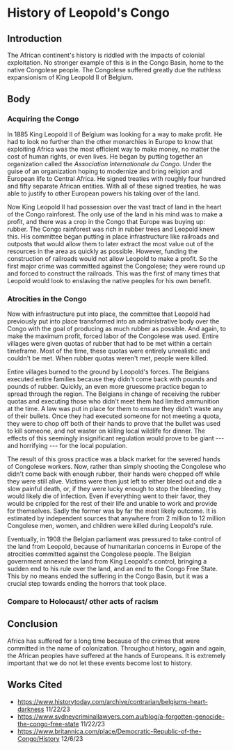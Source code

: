 # History of Leopold's Congo

## Introduction

The African continent's history is riddled with the impacts of colonial
exploitation. No stronger example of this is in the Congo Basin, home to the
native Congolese people. The Congolese suffered greatly due the ruthless
expansionism of King Leopold II of Belgium.

## Body

### Acquiring the Congo

In 1885 King Leopold II of Belgium was looking for a way to make profit. He had
to look no further than the other monarchies in Europe to know that exploiting
Africa was the most efficient way to make money, no matter the cost of human
rights, or even lives. He began by putting together an organization called the
*Association Internationale du Congo*. Under the guise of an organization hoping
to modernize and bring religion and European life to Central Africa. He signed
treaties with roughly four hundred and fifty separate African entities. With all
of these signed treaties, he was able to justify to other European powers his
taking over of the land.

Now King Leopold II had possession over the vast tract of land in the heart of
the Congo rainforest. The only use of the land in his mind was to make a profit,
and there was a crop in the Congo that Europe was buying up: rubber. The Congo
rainforest was rich in rubber trees and Leopold knew this. His committee began
putting in place infrastructure like railroads and outposts that would allow
them to later extract the most value out of the resources in the area as quickly
as possible. However, funding the construction of railroads would not allow
Leopold to make a profit. So the first major crime was committed against the
Congolese; they were round up and forced to construct the railroads. This was
the first of many times that Leopold would look to enslaving the native peoples
for his own benefit.

### Atrocities in the Congo

Now with infrastructure put into place, the committee that Leopold had
previously put into place transformed into an administrative body over the Congo
with the goal of producing as much rubber as possible. And again, to make the
maximum profit, forced labor of the Congolese was used. Entire villages were
given quotas of rubber that had to be met within a certain timeframe. Most of
the time, these quotas were entirely unrealistic and couldn't be met. When
rubber quotas weren't met, people were killed.

Entire villages burned to the ground by Leopold's forces. The Belgians executed
entire families because they didn't come back with pounds and pounds of rubber.
Quickly, an even more gruesome practice began to spread through the region. The
Belgians in change of receiving the rubber quotas and executing those who didn't
meet them had limited ammunition at the time. A law was put in place for them to
ensure they didn't waste any of their bullets. Once they had executed someone
for not meeting a quota, they were to chop off both of their hands to prove that
the bullet was used to kill someone, and not waster on killing local wildlife
for dinner. The effects of this seemingly insignificant regulation would prove
to be giant --- and horrifying --- for the local population.

The result of this gross practice was a black market for the severed hands of
Congolese workers. Now, rather than simply shooting the Congolese who didn't
come back with enough rubber, their hands were chopped off while they were still
alive. Victims were then just left to either bleed out and die a slow painful
death, or, if they were lucky enough to stop the bleeding, they would likely die
of infection. Even if everything went to their favor, they would be crippled for
the rest of their life and unable to work and provide for themselves. Sadly the
former was by far the most likely outcome. It is estimated by independent
sources that anywhere from 2 million to 12 million Congolese men, women, and
children were killed during Leopold's rule.

Eventually, in 1908 the Belgian parliament was pressured to take control of the
land from Leopold, because of humanitarian concerns in Europe of the atrocities
committed against the Congolese people. The Belgian government annexed the land
from King Leopold's control, bringing a sudden end to his rule over the land,
and an end to the Congo Free State. This by no means ended the suffering in the
Congo Basin, but it was a crucial step towards ending the horrors that took
place.

### Compare to Holocaust/ other acts of racism

## Conclusion

Africa has suffered for a long time because of the crimes that were committed in
the name of colonization. Throughout history, again and again, the African
peoples have suffered at the hands of Europeans. It is extremely important that
we do not let these events become lost to history.

## Works Cited

- <https://www.historytoday.com/archive/contrarian/belgiums-heart-darkness>
  11/22/23
- <https://www.sydneycriminallawyers.com.au/blog/a-forgotten-genocide-the-congo-free-state>
  11/22/23
- <https://www.britannica.com/place/Democratic-Republic-of-the-Congo/History>
  12/6/23
